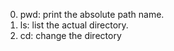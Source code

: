 0. pwd: print the absolute path name.
1. ls: list the actual directory.
2. cd: change the directory
